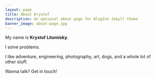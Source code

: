 ```yaml
---
layout: page
title: About Krystof
description: An optional about page for BlogInn Jekyll theme
banner_image: about-page.jpg
---
```


My name is **Krystof Litomisky**.

I solve problems.

I like adventure, engineering, photography, art, dogs,
and a whole lot of other stuff.

Wanna talk? Get in touch!
